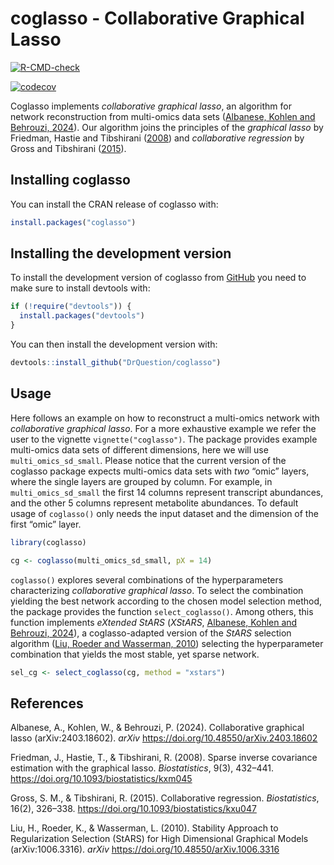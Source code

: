 
<!-- README.md is generated from README.Rmd. Please edit that file -->

# coglasso - Collaborative Graphical Lasso

<!-- badges: start -->

[![R-CMD-check](https://github.com/DrQuestion/coglasso/actions/workflows/R-CMD-check.yaml/badge.svg)](https://github.com/DrQuestion/coglasso/actions/workflows/R-CMD-check.yaml)

[![codecov](https://codecov.io/gh/DrQuestion/coglasso/graph/badge.svg?token=Q370RQ1CAD)](https://app.codecov.io/gh/DrQuestion/coglasso)
<!-- badges: end -->

Coglasso implements *collaborative graphical lasso*, an algorithm for
network reconstruction from multi-omics data sets ([Albanese, Kohlen and
Behrouzi, 2024](#references)). Our algorithm joins the principles of the
*graphical lasso* by Friedman, Hastie and Tibshirani
([2008](#references)) and *collaborative regression* by Gross and
Tibshirani ([2015](#references)).

## Installing coglasso

You can install the CRAN release of coglasso with:

``` r
install.packages("coglasso")
```

## Installing the development version

To install the development version of coglasso from
[GitHub](https://github.com/) you need to make sure to install devtools
with:

``` r
if (!require("devtools")) {
  install.packages("devtools")
}
```

You can then install the development version with:

``` r
devtools::install_github("DrQuestion/coglasso")
```

## Usage

Here follows an example on how to reconstruct a multi-omics network with
*collaborative graphical lasso*. For a more exhaustive example we refer
the user to the vignette `vignette("coglasso")`. The package provides
example multi-omics data sets of different dimensions, here we will use
`multi_omics_sd_small`. Please notice that the current version of the
coglasso package expects multi-omics data sets with *two* “omic” layers,
where the single layers are grouped by column. For example, in
`multi_omics_sd_small` the first 14 columns represent transcript
abundances, and the other 5 columns represent metabolite abundances. To
default usage of `coglasso()` only needs the input dataset and the
dimension of the first “omic” layer.

``` r
library(coglasso)

cg <- coglasso(multi_omics_sd_small, pX = 14)
```

`coglasso()` explores several combinations of the hyperparameters
characterizing *collaborative graphical lasso*. To select the
combination yielding the best network according to the chosen model
selection method, the package provides the function `select_coglasso()`.
Among others, this function implements *eXtended StARS* (*XStARS*,
[Albanese, Kohlen and Behrouzi, 2024](#ref)), a coglasso-adapted version
of the *StARS* selection algorithm ([Liu, Roeder and Wasserman,
2010](#references)) selecting the hyperparameter combination that yields
the most stable, yet sparse network.

``` r
sel_cg <- select_coglasso(cg, method = "xstars")
```

## References

Albanese, A., Kohlen, W., & Behrouzi, P. (2024). Collaborative graphical
lasso (arXiv:2403.18602). *arXiv*
<https://doi.org/10.48550/arXiv.2403.18602>

Friedman, J., Hastie, T., & Tibshirani, R. (2008). Sparse inverse
covariance estimation with the graphical lasso. *Biostatistics*, 9(3),
432–441. <https://doi.org/10.1093/biostatistics/kxm045>

Gross, S. M., & Tibshirani, R. (2015). Collaborative regression.
*Biostatistics*, 16(2), 326–338.
<https://doi.org/10.1093/biostatistics/kxu047>

Liu, H., Roeder, K., & Wasserman, L. (2010). Stability Approach to
Regularization Selection (StARS) for High Dimensional Graphical Models
(arXiv:1006.3316). *arXiv* <https://doi.org/10.48550/arXiv.1006.3316>
